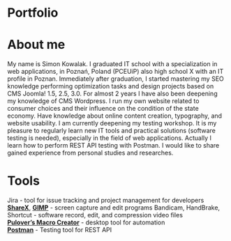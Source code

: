 # Portfolio

# About me

My name is Simon Kowalak. I graduated IT school with a specialization in web applications, in Poznań, Poland (PCEUiP) also high school X with an IT profile in Poznan. Immediately after graduation, I started mastering my SEO knowledge performing optimization tasks and design projects based on CMS Joomla! 1.5, 2.5, 3.0. For almost 2 years I have also been deepening my knowledge of CMS Wordpress. I run my own website related to consumer choices and their influence on the condition of the state economy. Have knowledge about online content creation, typography, and website usability. I am currently deepening my testing workshop. It is my pleasure to regularly learn new IT tools and practical solutions (software testing is needed), especially in the field of web applications. Actually I learn how to perform REST API testing with Postman. I would like to share gained experience from personal studies and researches.

# Tools

Jira - tool for issue tracking and project management for developers
**[ShareX](https://getsharex.com/)**, **[GIMP](https://www.gimp.org/)** - screen capture and edit programs 
Bandicam, HandBrake, Shortcut - software record, edit, and compression video files   
**[Pulover’s Macro Creator](https://www.macrocreator.com)** - desktop tool for automation<br>
**[Postman](https://www.postman.com/)** - Testing tool for REST API

